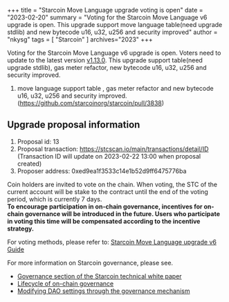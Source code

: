 +++
title = "Starcoin Move Language upgrade voting is open"
date = "2023-02-20"
summary = "Voting for the Starcoin Move Language v6 upgrade is open. This upgrade support move language table(need upgrade stdlib) and new bytecode u16, u32, u256 and security improved"
author = "nkysg"
tags = [
    "Starcoin"
]
archives="2023"
+++


Voting for the Starcoin Move Language v6 upgrade is open. Voters need to update to the latest version  [v1.13.0](https://github.com/starcoinorg/starcoin/releases/tag/v1.13.0). This upgrade support table(need upgrade stdlib), gas meter refactor, new bytecode u16, u32, u256 and security improved.


1. move language support table  , gas meter refactor and new bytecode u16, u32, u256 and security improved. (https://github.com/starcoinorg/starcoin/pull/3838)

## Upgrade proposal information

1. Proposal id: 13
2. Proposal transaction: https://stcscan.io/main/transactions/detail/ID (Transaction ID will update on 2023-02-22 13:00 when proposal created)
3. Proposer address: 0xed9ea1f3533c14e1b52d9ff6475776ba


Coin holders are invited to vote on the chain. When voting, the STC of the current account will be stake to the contract until the end of the voting period, which is currently 7 days.  
**To encourage participation in on-chain governance, incentives for on-chain governance will be introduced in the future. Users who participate in voting this time will be compensated according to the incentive strategy.**

For voting methods, please refer to: [Starcoin Move Language upgrade v6 Guide](https://github.com/starcoinorg/starcoin/discussions/3852)

For more information on Starcoin governance, please see.

* [Governance section of the Starcoin technical white paper](https://starcoin.org/en/overview/technology_whitepaper/)
* [Lifecycle of on-chain governance](https://starcoin.org/en/developer/key_concepts/dao_governance/)
* [Modifying DAO settings through the governance mechanism](https://starcoin.org/en/developer/cli/modify_dao_config/)

